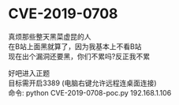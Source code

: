 # CVE-2019-0708

真烦那些整天黑菜虚昆的人<br>
在B站上面黑就算了，因为我基本上不看B站<br>
现在出个漏洞还要黑，你们不累吗?反正我不累<br>

好吧进入正题<br>
目标需开启3389 (电脑右键允许远程连桌面连接)<br>
命令: python CVE-2019-0708-poc.py 192.168.1.106<br>
